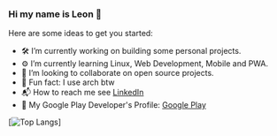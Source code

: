 ### Hi my name is Leon 👋

Here are some ideas to get you started:

- :hammer_and_wrench: I’m currently working on building some personal projects.
- :gear: I’m currently learning Linux, Web Development, Mobile and PWA.
- :water_buffalo: I’m looking to collaborate on open source projects.
- :penguin: Fun fact: I use arch btw
- :mailbox_with_mail: How to reach me see [LinkedIn](https://www.linkedin.com/in/leonribeirods/)
- :iphone: My Google Play Developer's Profile: [Google Play](https://play.google.com/store/apps/developer?id=Leon+Ribeiro)


[![Top Langs](https://github-readme-stats.vercel.app/api/top-langs/?username=leonribeiro&layout=compact)]
